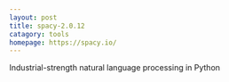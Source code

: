 ```yaml
---
layout: post
title: spacy-2.0.12
catagory: tools
homepage: https://spacy.io/
---
```

Industrial-strength natural language processing in Python

